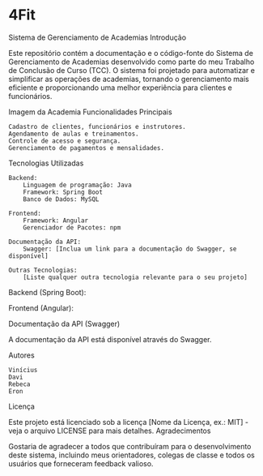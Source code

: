 # 4Fit

Sistema de Gerenciamento de Academias
Introdução

Este repositório contém a documentação e o código-fonte do Sistema de Gerenciamento de Academias desenvolvido como parte do meu Trabalho de Conclusão de Curso (TCC). O sistema foi projetado para automatizar e simplificar as operações de academias, tornando o gerenciamento mais eficiente e proporcionando uma melhor experiência para clientes e funcionários.

Imagem da Academia
Funcionalidades Principais

    Cadastro de clientes, funcionários e instrutores.
    Agendamento de aulas e treinamentos.
    Controle de acesso e segurança.
    Gerenciamento de pagamentos e mensalidades.
    

Tecnologias Utilizadas

    Backend:
        Linguagem de programação: Java
        Framework: Spring Boot
        Banco de Dados: MySQL

    Frontend:
        Framework: Angular
        Gerenciador de Pacotes: npm

    Documentação da API:
        Swagger: [Inclua um link para a documentação do Swagger, se disponível]

    Outras Tecnologias:
        [Liste qualquer outra tecnologia relevante para o seu projeto]


Backend (Spring Boot):

Frontend (Angular):


Documentação da API (Swagger)

A documentação da API está disponível através do Swagger.

Autores

    Vinícius
    Davi
    Rebeca
    Eron

Licença

Este projeto está licenciado sob a licença [Nome da Licença, ex.: MIT] - veja o arquivo LICENSE para mais detalhes.
Agradecimentos

Gostaria de agradecer a todos que contribuíram para o desenvolvimento deste sistema, incluindo meus orientadores, colegas de classe e todos os usuários que forneceram feedback valioso.
